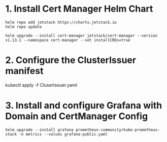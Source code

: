 
# 1. Install Cert Manager Helm Chart  

    helm repo add jetstack https://charts.jetstack.io
    helm repo update

    helm upgrade --install cert-manager jetstack/cert-manager --version v1.13.1 --namespace cert-manager --set installCRDs=true

# 2. Configure the ClusterIssuer manifest  

  kubectl apply -f CluserIssuer.yaml

# 3. Install and configure Grafana with Domain and CertManager Config  

    helm upgrade --install grafana prometheus-community/kube-prometheus-stack -n metrics --values grafana-public.yaml
